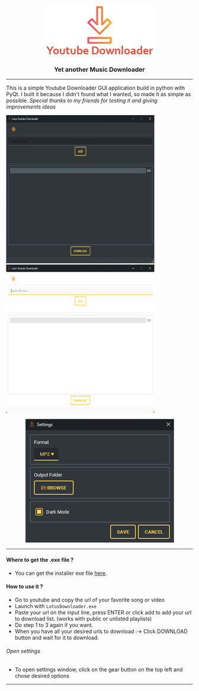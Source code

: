 <p align="center">
  <picture>
    <source media="(prefers-color-scheme: dark)" srcset="gui\static\img\logo_ydl.png">
    <img src="gui\static\img\logo_ydl.png">
  </picture>
</p>


<div align="center">
  <h3> Yet another Music Downloader</h3>
</div>

---

This is a simple Youtube Downloader GUI application build in python with PyQt. I built it because I didn't found what I wanted, so made it as simple as possible. _Special thanks to my friends for testing it and giving improvements ideas_ 

<div align="center">
  <p align="left">
    <picture>
      <source media="(prefers-color-scheme: dark)" srcset="gui/static/img/dl_dark.png">
      <img src="gui/static/img/dl_dark.png" width="400" height="400">
    </picture>
    <picture>
      <source media="(prefers-color-scheme: dark)" srcset="gui\static\img\dl_white.png">
      <img src="gui\static\img\dl_white.png" width="400" height="400">
    </picture>
  </p>
  
  <p align="center">
    <picture>
      <source media="(prefers-color-scheme: dark)" srcset="gui\static\img\dl_settings.png"">
      <img src="gui\static\img\dl_settings.png">
    </picture>
  </p>
</div>

<!-- ## Get the installer
### Simply go to the website [LL Youtube Downloader](https://yt-dl.lunar-lotus.com/) and click on "Download" -->

---
#### Where to get the .exe file ? 
- You can get the installer exe file [here](https://github.com/LenRenko/lotus-downloader-v2/releases).

#### How to use it ?
- Go to youtube and copy the url of your favorite song or video
- Launch with `LotusDownloader.exe`
- Paste your url on the input line, press ENTER or click add to add your url to download list. (works with public or unlisted playlists)
- Do step 1 to 3 again if you want. 
- When you have all your desired urls to download :-> Click DOWNLOAD button and wait for it to download. 

###### Open settings
- To open settings window, click on the gear button on the top left and chose desired options

---
